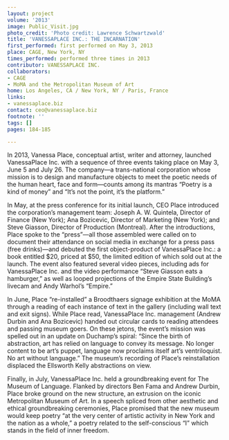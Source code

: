 ```yaml
---
layout: project
volume: '2013'
image: Public_Visit.jpg
photo_credit: 'Photo credit: Lawrence Schwartzwald'
title: 'VANESSAPLACE INC.: THE INCARNATION'
first_performed: first performed on May 3, 2013
place: CAGE, New York, NY
times_performed: performed three times in 2013
contributor: VANESSAPLACE INC.
collaborators:
- CAGE
- MoMA and the Metropolitan Museum of Art
home: Los Angeles, CA / New York, NY / Paris, France
links:
- vanessaplace.biz
contact: ceo@vanessaplace.biz
footnote: ''
tags: []
pages: 184-185

---
```


In 2013, Vanessa Place, conceptual artist, writer and attorney, launched VanessaPlace Inc. with a sequence of three events taking place on May 3, June 5 and July 26. The company—a trans-national corporation whose mission is to design and manufacture objects to meet the poetic needs of the human heart, face and form—counts among its mantras “Poetry is a kind of money” and “It’s not the point, it’s the platform.”

In May, at the press conference for its initial launch, CEO Place introduced the corporation’s management team: Joseph A. W. Quintela, Director of Finance (New York); Ana Bozicevic, Director of Marketing (New York); and Steve Giasson, Director of Production (Montreal). After the introductions, Place spoke to the “press”—all those assembled were called on to document their attendance on social media in exchange for a press pass (free drinks)—and debuted the first object-product of VanessaPlace Inc.: a book entitled $20, priced at $50, the limited edition of which sold out at the launch. The event also featured several video pieces, including ads for VanessaPlace Inc. and the video performance “Steve Giasson eats a hamburger,” as well as looped projections of the Empire State Building’s livecam and Andy Warhol’s “Empire.”

In June, Place “re-installed” a Broodthaers signage exhibition at the MoMA through a reading of each instance of text in the gallery (including wall text and exit signs). While Place read, VanessaPlace Inc. management (Andrew Durbin and Ana Bozicevic) handed out circular cards to reading attendees and passing museum goers. On these jetons, the event’s mission was spelled out in an update on Duchamp’s spiral: “Since the birth of abstraction, art has relied on language to convey its message. No longer content to be art’s puppet, language now proclaims itself art’s ventriloquist. No art without language.” The museum’s recording of Place’s reinstallation displaced the Ellsworth Kelly abstractions on view.

Finally, in July, VanessaPlace Inc. held a groundbreaking event for The Museum of Language. Flanked by directors Ben Fama and Andrew Durbin, Place broke ground on the new structure, an extrusion on the iconic Metropolitan Museum of Art. In a speech spliced from other aesthetic and ethical groundbreaking ceremonies, Place promised that the new museum would keep poetry “at the very center of artistic activity in New York and the nation as a whole,” a poetry related to the self-conscious “I” which stands in the field of inner freedom.

